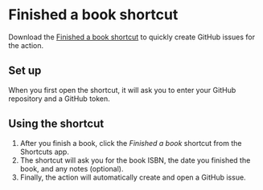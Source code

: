 # Finished a book shortcut

Download the [Finished a book shortcut](Finished%20a%20book.shortcut) to quickly create GitHub issues for the action.

## Set up

When you first open the shortcut, it will ask you to enter your GitHub repository and a GitHub token.

## Using the shortcut

1. After you finish a book, click the _Finished a book_ shortcut from the Shortcuts app.
2. The shortcut will ask you for the book ISBN, the date you finished the book, and any notes (optional).
3. Finally, the action will automatically create and open a GitHub issue.
